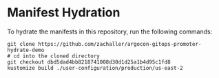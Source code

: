 # Manifest Hydration

To hydrate the manifests in this repository, run the following commands:

```shell
git clone https://github.com/zachaller/argocon-gitops-promoter-hydrate-demo
# cd into the cloned directory
git checkout dbd5dad4bb8218741008d30d1d25a1b4d95c1fd8
kustomize build ./user-configuration/production/us-east-2
```
